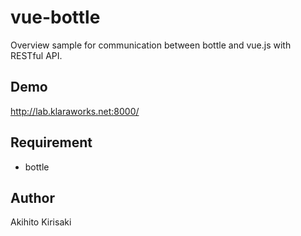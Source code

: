 vue-bottle
====

Overview
sample for communication between bottle and vue.js with RESTful API.

## Demo
http://lab.klaraworks.net:8000/

## Requirement
* bottle

## Author
Akihito Kirisaki
